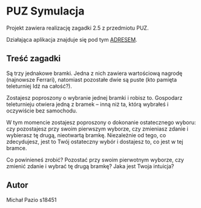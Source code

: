 # PUZ Symulacja

Projekt zawiera realizację zagadki 2.5 z przedmiotu PUZ.

Działająca aplikacja znajduje się pod tym [ADRESEM](https://elmiciu.github.io/puz-simulation/).

## Treść zagadki

Są trzy jednakowe bramki. Jedna z nich zawiera wartościową nagrodę (najnowsze Ferrari), natomiast pozostałe dwie są puste (kto pamięta teleturniej Idź na całość?).

Zostajesz poproszony o wybranie jednej bramki i robisz to. Gospodarz teleturnieju otwiera jedną z bramek – inną niż ta, którą wybrałeś i oczywiście bez samochodu.

W tym momencie zostajesz poproszony o dokonanie ostatecznego wyboru: czy pozostajesz przy swoim pierwszym wyborze, czy zmieniasz zdanie i wybierasz tę drugą, nieotwartą bramkę. Niezależnie od tego, co zdecydujesz, jest to Twój ostateczny wybór i dostajesz to, co jest w tej bramce.

Co powinieneś zrobić? Pozostać przy swoim pierwotnym wyborze, czy zmienić zdanie i wybrać tę drugą bramkę? Jaka jest Twoja intuicja?

## Autor
Michał Pazio s18451